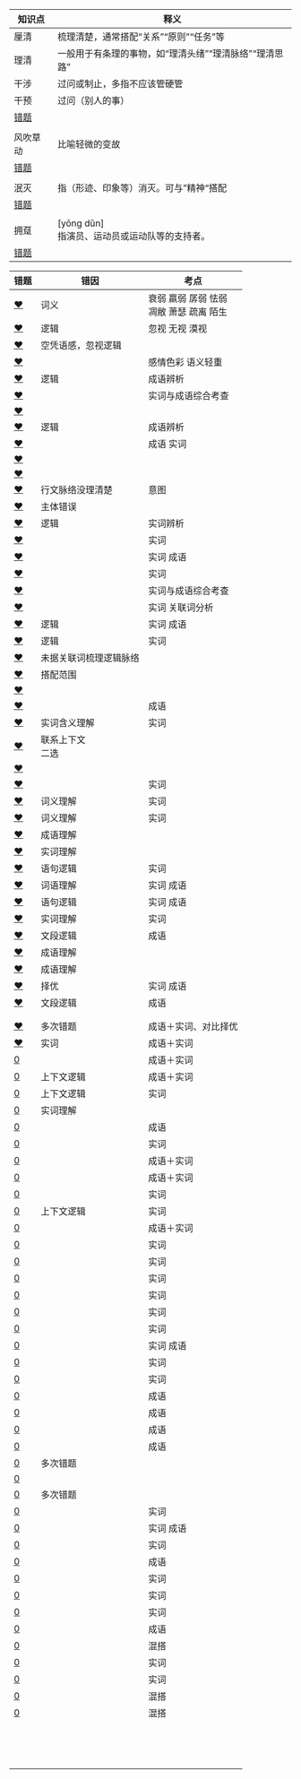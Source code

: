 













| 知识点                                                       | 释义                                                   |
| ------------------------------------------------------------ | ------------------------------------------------------ |
| 厘清                                                         | 梳理清楚，通常搭配“关系”“原则”“任务”等                 |
| 理清                                                         | 一般用于有条理的事物，如“理清头绪”“理清脉络”“理清思路” |
| 干涉                                                         | 过问或制止，多指不应该管硬管                           |
| 干预                                                         | 过问（别人的事）                                       |
| [错题](http://v.huatu.com/tiku/searchquestion?keyword=干预干涉&isRecommend=0&isHistory=0) |                                                        |
|                                                              |                                                        |
| 风吹草动                                                     | 比喻轻微的变故                                         |
| [错题](http://v.huatu.com/tiku/searchquestion?keyword=脆弱风吹草动&isRecommend=0&isHistory=0) |                                                        |
|                                                              |                                                        |
| 泯灭                                                         | 指（形迹、印象等）消灭。可与”精神“搭配                 |
| [错题](http://v.huatu.com/tiku/searchquestion?keyword=虚幻一闪而逝&isRecommend=0&isHistory=0) |                                                        |
|                                                              |                                                        |
| 拥趸                                                         | [yōng dǔn]<br />指演员、运动员或运动队等的支持者。     |
| [错题](http://v.huatu.com/tiku/searchquestion?keyword=拥趸&isRecommend=0&isHistory=0) |                                                        |





| 错题                                                         | 错因                   | 考点                                         |
| ------------------------------------------------------------ | ---------------------- | -------------------------------------------- |
| [❤](http://v.huatu.com/tiku/searchquestion?keyword=衰弱凋敝&isRecommend=0&isHistory=0) | 词义                   | 衰弱 羸弱 孱弱 怯弱<br />凋敝 萧瑟 疏离 陌生 |
| [❤](http://v.huatu.com/tiku/searchquestion?keyword=无视异化&isRecommend=0&isHistory=0) | 逻辑                   | 忽视 无视 漠视                               |
| [❤](http://v.huatu.com/tiku/searchquestion?keyword=沮丧洒脱&isRecommend=0&isHistory=0) | 空凭语感，忽视逻辑     |                                              |
| [❤](http://v.huatu.com/tiku/searchquestion?keyword=倾心震撼&isRecommend=0&isHistory=0) |                        | 感情色彩 语义轻重                            |
| [❤](http://v.huatu.com/tiku/searchquestion?keyword=当有来自同龄人的压力时&isRecommend=0&isHistory=0) | 逻辑                   | 成语辨析                                     |
| [❤](http://v.huatu.com/tiku/searchquestion?keyword=载临闻名于世&isRecommend=0&isHistory=0) |                        | 实词与成语综合考查                           |
| [❤](http://v.huatu.com/tiku/searchquestion?keyword=坚韧不拔长盛不衰&isRecommend=0&isHistory=0) |                        |                                              |
| [❤](http://v.huatu.com/tiku/searchquestion?keyword=如果你的生活中没有伟大、高贵的人和有智慧的人怎么办&isRecommend=0&isHistory=0) | 逻辑                   | 成语辨析                                     |
| [❤](http://v.huatu.com/tiku/searchquestion?keyword=中国制造业超越美国指日可待&isRecommend=0&isHistory=0) |                        | 成语 实词                                    |
| [❤](http://v.huatu.com/tiku/searchquestion?keyword=条纹，作为最简洁而又生机勃勃的视觉设计语言&isRecommend=0&isHistory=0) |                        |                                              |
| [❤](http://v.huatu.com/tiku/searchquestion?keyword=调侃戳中&isRecommend=0&isHistory=0) |                        |                                              |
| [❤](http://v.huatu.com/tiku/searchquestion?keyword=一药多名的现象在我国非常普遍&isRecommend=0&isHistory=0) | 行文脉络没理清楚       | 意图                                         |
| [❤](http://v.huatu.com/tiku/searchquestion?keyword=人类活动对地球生态系统产生严重影响&isRecommend=0&isHistory=0) | 主体错误               |                                              |
| [❤](http://v.huatu.com/tiku/searchquestion?keyword=周密企图&isRecommend=0&isHistory=0) | 逻辑                   | 实词辨析                                     |
| [❤](http://v.huatu.com/tiku/searchquestion?keyword=形象主流&isRecommend=0&isHistory=0) |                        | 实词                                         |
| [❤](http://v.huatu.com/tiku/searchquestion?keyword=际遇杀鸡取卵&isRecommend=0&isHistory=0) |                        | 实词  成语                                   |
| [❤](http://v.huatu.com/tiku/searchquestion?keyword=追捧附庸&isRecommend=0&isHistory=0) |                        | 实词                                         |
| [❤](http://v.huatu.com/tiku/searchquestion?keyword=零散毕竟&isRecommend=0&isHistory=0) |                        | 实词与成语综合考查                           |
| [❤](http://v.huatu.com/tiku/searchquestion?keyword=动荡迂回&isRecommend=0&isHistory=0) |                        | 实词  关联词分析                             |
| [❤](http://v.huatu.com/tiku/searchquestion?keyword=波澜壮阔鱼目混珠&isRecommend=0&isHistory=0) | 逻辑                   | 实词  成语                                   |
| [❤](http://v.huatu.com/tiku/searchquestion?keyword=收集差异化&isRecommend=0&isHistory=0) | 逻辑                   | 实词                                         |
| [❤](http://v.huatu.com/tiku/searchquestion?keyword=彰显护佑&isRecommend=0&isHistory=0) | 未据关联词梳理逻辑脉络 |                                              |
| [❤](http://v.huatu.com/tiku/searchquestion?keyword=直截了当几率&isRecommend=0&isHistory=0) | 搭配范围               |                                              |
| [❤](http://v.huatu.com/tiku/searchquestion?keyword=不遗余力追求优势&isRecommend=0&isHistory=0) |                        |                                              |
| [❤](http://v.huatu.com/tiku/searchquestion?keyword=传承红色基因，重要性不言而喻&isRecommend=0&isHistory=0) |                        | 成语                                         |
| [❤](http://v.huatu.com/tiku/searchquestion?keyword=抛弃缺陷&isRecommend=0&isHistory=0) | 实词含义理解           | 实词                                         |
| [❤](http://v.huatu.com/tiku/searchquestion?keyword=按图索骥推荐&isRecommend=0&isHistory=0) | 联系上下文<br />二选   |                                              |
| [❤](http://v.huatu.com/tiku/searchquestion?keyword=忧患杀鸡取卵&isRecommend=0&isHistory=0) |                        |                                              |
| [❤](http://v.huatu.com/tiku/searchquestion?keyword=短暂++延伸&isRecommend=0&isHistory=0) |                        | 实词                                         |
| [❤](http://v.huatu.com/tiku/searchquestion?keyword=无校籍管理&isRecommend=0&isHistory=0) | 词义理解               | 实词                                         |
| [❤](http://v.huatu.com/tiku/searchquestion?keyword=拷问++++镌刻&isRecommend=0&isHistory=0) | 词义理解               | 实词                                         |
| [❤](http://v.huatu.com/tiku/searchquestion?keyword=广泛等量齐观&isRecommend=0&isHistory=0) | 成语理解               |                                              |
| [❤](http://v.huatu.com/tiku/searchquestion?keyword=演进洗礼历练&isRecommend=0&isHistory=0) | 实词理解               |                                              |
| [❤](http://v.huatu.com/tiku/searchquestion?keyword=接纳人工智能是今天社会发展、经济增长、人类演化的&isRecommend=0&isHistory=0) | 语句逻辑               | 实词                                         |
| [❤](http://v.huatu.com/tiku/searchquestion?keyword=不可端倪预判&isRecommend=0&isHistory=0) | 词语理解               | 实词 成语                                    |
| [❤](http://v.huatu.com/tiku/searchquestion?keyword=迫在眉睫明晰&isRecommend=0&isHistory=0) | 语句逻辑               | 实词 成语                                    |
| [❤](http://v.huatu.com/tiku/searchquestion?keyword=图景迟疑延宕&isRecommend=0&isHistory=0) | 实词理解               | 实词                                         |
| [❤](http://v.huatu.com/tiku/searchquestion?keyword=广开言路以理服人&isRecommend=0&isHistory=0) | 文段逻辑               | 成语                                         |
| [❤](http://v.huatu.com/tiku/searchquestion?keyword=触类旁通指点迷津&isRecommend=0&isHistory=0) | 成语理解               |                                              |
| [❤](http://v.huatu.com/tiku/searchquestion?keyword=曲意逢迎心口不一&isRecommend=0&isHistory=0) | 成语理解               |                                              |
| [❤](http://v.huatu.com/tiku/searchquestion?keyword=崩塌自生自灭&isRecommend=0&isHistory=0) | 择优                   | 实词 成语                                    |
| [❤](http://v.huatu.com/tiku/searchquestion?keyword=斗转星移严丝合缝&isRecommend=0&isHistory=0) | 文段逻辑               | 成语                                         |
|                                                              |                        |                                              |
|                                                              |                        |                                              |
| [❤](http://v.huatu.com/tiku/searchquestion?keyword=痛不欲生悸动&isRecommend=0&isHistory=0) | 多次错题               | 成语＋实词、对比择优                         |
| [❤](http://v.huatu.com/tiku/searchquestion?keyword=大相径庭忽视&isRecommend=0&isHistory=0) | 实词                   | 成语＋实词                                   |
| [0](http://v.huatu.com/tiku/searchquestion?keyword=按部就班挖掘&isRecommend=0&isHistory=0) |                        | 成语＋实词                                   |
| [0](http://v.huatu.com/tiku/searchquestion?keyword=举足轻重徜徉&isRecommend=0&isHistory=0) | 上下文逻辑             | 成语＋实词                                   |
| [0](http://v.huatu.com/tiku/searchquestion?keyword=破解释放&isRecommend=0&isHistory=0) | 上下文逻辑             | 实词                                         |
| [0](http://v.huatu.com/tiku/searchquestion?keyword=固化祈求&isRecommend=0&isHistory=0) | 实词理解               |                                              |
| [0](http://v.huatu.com/tiku/searchquestion?keyword=科学研究的概率是999个想法&isRecommend=0&isHistory=0) |                        | 成语                                         |
| [0](http://v.huatu.com/tiku/searchquestion?keyword=接纳蜕变&isRecommend=0&isHistory=0) |                        | 实词                                         |
| [0](http://v.huatu.com/tiku/searchquestion?keyword=言之凿凿加减&isRecommend=0&isHistory=0) |                        | 成语＋实词                                   |
| [0](http://v.huatu.com/tiku/searchquestion?keyword=新鲜矢志不渝&isRecommend=0&isHistory=0) |                        | 成语＋实词                                   |
| [0](http://v.huatu.com/tiku/searchquestion?keyword=联系引发&isRecommend=0&isHistory=0) |                        | 实词                                         |
| [0](http://v.huatu.com/tiku/searchquestion?keyword=撬动专业&isRecommend=0&isHistory=0) | 上下文逻辑             | 实词                                         |
| [0](http://v.huatu.com/tiku/searchquestion?keyword=陶冶匹夫之勇&isRecommend=0&isHistory=0) |                        | 成语＋实词                                   |
| [0](http://v.huatu.com/tiku/searchquestion?keyword=刺激彰显讨论&isRecommend=0&isHistory=0) |                        | 实词                                         |
| [0](http://v.huatu.com/tiku/searchquestion?keyword=掌握摸索&isRecommend=0&isHistory=0) |                        | 实词                                         |
| [0](http://v.huatu.com/tiku/searchquestion?keyword=成熟过渡&isRecommend=0&isHistory=0) |                        | 实词                                         |
| [0](http://v.huatu.com/tiku/searchquestion?keyword=重点忧虑&isRecommend=0&isHistory=0) |                        | 实词                                         |
| [0](http://v.huatu.com/tiku/searchquestion?keyword=逆转缩影&isRecommend=0&isHistory=0) |                        | 实词                                         |
| [0](http://v.huatu.com/tiku/searchquestion?keyword=它要求我们既要从民族的角度进行思考&isRecommend=0&isHistory=0) |                        | 实词                                         |
| [0](http://v.huatu.com/tiku/searchquestion?keyword=自成一体整合&isRecommend=0&isHistory=0) |                        | 实词 成语                                    |
| [0](http://v.huatu.com/tiku/searchquestion?keyword=塑造迟缓&isRecommend=0&isHistory=0) |                        | 实词                                         |
| [0](http://v.huatu.com/tiku/searchquestion?keyword=罗列相似&isRecommend=0&isHistory=0) |                        | 实词                                         |
| [0](http://v.huatu.com/tiku/searchquestion?keyword=进退失据扬长避短&isRecommend=0&isHistory=0) |                        | 成语                                         |
| [0](http://v.huatu.com/tiku/searchquestion?keyword=不刊之论见仁见智&isRecommend=0&isHistory=0) |                        | 成语                                         |
| [0](http://v.huatu.com/tiku/searchquestion?keyword=笑里藏刀剑走偏锋&isRecommend=0&isHistory=0) |                        | 成语                                         |
| [0](http://v.huatu.com/tiku/searchquestion?keyword=苦心孤诣奄奄一息&isRecommend=0&isHistory=0) |                        | 成语                                         |
| [0](http://v.huatu.com/tiku/searchquestion?keyword=背井离乡认同&isRecommend=0&isHistory=0) | 多次错题               |                                              |
| [0](http://v.huatu.com/tiku/searchquestion?keyword=心无旁骛津津乐道&isRecommend=0&isHistory=0) |                        |                                              |
| [0](http://v.huatu.com/tiku/searchquestion?keyword=阐释遗留&isRecommend=0&isHistory=0) | 多次错题               |                                              |
| [0](http://v.huatu.com/tiku/searchquestion?keyword=记录独到&isRecommend=0&isHistory=0) |                        | 实词                                         |
| [0](http://v.huatu.com/tiku/searchquestion?keyword=过滤偷梁换柱&isRecommend=0&isHistory=0) |                        | 实词  成语                                   |
| [0](http://v.huatu.com/tiku/searchquestion?keyword=或许我们真的需要经典作品来&isRecommend=0&isHistory=0) |                        | 实词                                         |
| [0](http://v.huatu.com/tiku/searchquestion?keyword=用平均数指标反映趋势虽精确敏感&isRecommend=0&isHistory=0) |                        | 成语                                         |
| [0](http://v.huatu.com/tiku/searchquestion?keyword=畏难豁免&isRecommend=0&isHistory=0) |                        | 实词                                         |
| [0](http://v.huatu.com/tiku/searchquestion?keyword=保证平衡&isRecommend=0&isHistory=0) |                        | 实词                                         |
| [0](http://v.huatu.com/tiku/searchquestion?keyword=警示收集&isRecommend=0&isHistory=0) |                        | 实词                                         |
| [0](http://v.huatu.com/tiku/searchquestion?keyword=牵强附会劳民伤财&isRecommend=0&isHistory=0) |                        | 成语                                         |
| [0](http://v.huatu.com/tiku/searchquestion?keyword=简单精准错综复杂&isRecommend=0&isHistory=0) |                        | 混搭                                         |
| [0](http://v.huatu.com/tiku/searchquestion?keyword=推脱承载&isRecommend=0&isHistory=0) |                        | 实词                                         |
| [0](http://v.huatu.com/tiku/searchquestion?keyword=划清削弱&isRecommend=0&isHistory=0) |                        | 实词                                         |
| [0](http://v.huatu.com/tiku/searchquestion?keyword=捕捉一览无余&isRecommend=0&isHistory=0) |                        | 混搭                                         |
| [0](http://v.huatu.com/tiku/searchquestion?keyword=遮蔽精妙&isRecommend=0&isHistory=0) |                        | 混搭                                         |
|                                                              |                        |                                              |
|                                                              |                        |                                              |
|                                                              |                        |                                              |
|                                                              |                        |                                              |
|                                                              |                        |                                              |
|                                                              |                        |                                              |
|                                                              |                        |                                              |
|                                                              |                        |                                              |
|                                                              |                        |                                              |
|                                                              |                        |                                              |
|                                                              |                        |                                              |
|                                                              |                        |                                              |
|                                                              |                        |                                              |
|                                                              |                        |                                              |